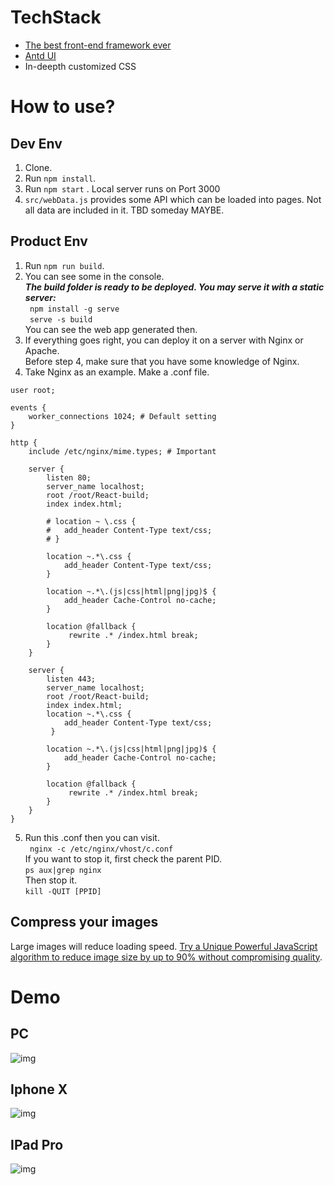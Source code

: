 # TechStack
- [The best front-end framework ever](https://reactjs.org/)
- [Antd UI](https://ant.design/)
- In-deepth customized CSS


# How to use?
## Dev Env
1. Clone.
2. Run  ``` npm install ```.
3. Run ```npm start``` . Local server runs on Port 3000
4. ```src/webData.js``` provides some API which can be loaded into pages. Not all data are included in it. TBD someday MAYBE.

## Product Env
1. Run ``` npm run build ```.
2. You can see some in the console.  
***The build folder is ready to be deployed.
You may serve it with a static server:***  
```  npm install -g serve ```  
```  serve -s build ```  
You can see the web app generated then.
3. If everything goes right, you can deploy it on a server with Nginx or Apache.  
Before step 4, make sure that you have some knowledge of Nginx.  
4. Take Nginx as an example. Make a .conf file.
```  
user root;

events {
	worker_connections 1024; # Default setting
}

http {
	include /etc/nginx/mime.types; # Important

	server {
		listen 80;
		server_name localhost;
		root /root/React-build;
		index index.html;

		# location ~ \.css {
		# 	add_header Content-Type text/css;
		# }
		
		location ~.*\.css {
			add_header Content-Type text/css;
		}

		location ~.*\.(js|css|html|png|jpg)$ {
			add_header Cache-Control no-cache;
		}

		location @fallback {
			 rewrite .* /index.html break;
		}
	}

	server {
		listen 443;
		server_name localhost;
		root /root/React-build;
		index index.html;
		location ~.*\.css {
			add_header Content-Type text/css;
		 }

		location ~.*\.(js|css|html|png|jpg)$ {
			add_header Cache-Control no-cache;
		}

		location @fallback {
			 rewrite .* /index.html break;
		}
	}
}
```
5. Run this .conf then you can visit.  
```  nginx -c /etc/nginx/vhost/c.conf  ```  
If you want to stop it, first check the parent PID.  
``` ps aux|grep nginx  ```  
Then stop it.  
``` kill -QUIT [PPID]  ```  


## Compress your images
Large images will reduce loading speed. [Try a Unique Powerful JavaScript algorithm to reduce image size by up to 90% without compromising quality](https://www.picdiet.com/).

# Demo
## PC
![img](https://github.com/yanym/Cornell-Club/blob/master/public/images/Demo/PC.gif)  

## Iphone X
![img](https://github.com/yanym/Cornell-Club/blob/master/public/images/Demo/IphoneX.gif)

## IPad Pro
![img](https://github.com/yanym/Cornell-Club/blob/master/public/images/Demo/IpadPro.gif)
